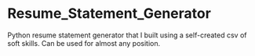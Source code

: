 # Resume_Statement_Generator
Python resume statement generator that I built using a self-created csv of soft skills. Can be used for almost any position.
